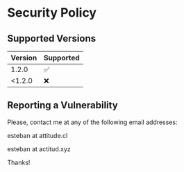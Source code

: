 # Security Policy

## Supported Versions

| Version | Supported          |
| ------- | ------------------ |
| 1.2.0  | :white_check_mark: |
| <1.2.0 | :x:                |

## Reporting a Vulnerability

Please, contact me at any of the following email addresses:

esteban at attitude.cl

esteban at actitud.xyz

Thanks!
